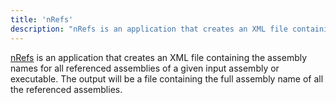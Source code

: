 ```yaml
---
title: 'nRefs'
description: "nRefs is an application that creates an XML file containing the assembly information for all referenced assemblies of a given input assembly."
---
```


[nRefs](https://github.com/pvandervelde/nRefs) is an application that creates an XML file containing the assembly names for all referenced assemblies of a given input assembly or executable. The output will be a file containing the full assembly name of all the referenced assemblies.